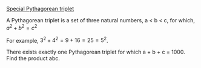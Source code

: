 [Special Pythagorean triplet](https://projecteuler.net/problem=9)

A Pythagorean triplet is a set of three natural numbers, a < b < c, for which,
$a^2 + b^2 = c^2$

For example, $3^2 + 4^2 = 9 + 16 = 25 = 5^2$.

There exists exactly one Pythagorean triplet for which a + b + c = 1000.
Find the product abc.

